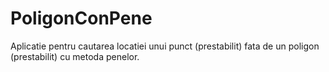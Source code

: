 # PoligonConPene
Aplicatie pentru cautarea locatiei unui punct (prestabilit) fata de un poligon (prestabilit) cu metoda penelor.
